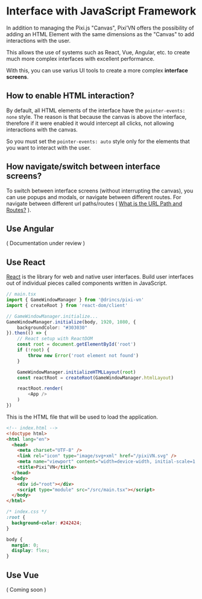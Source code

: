 # Interface with JavaScript Framework

In addition to managing the Pixi.js "Canvas", Pixi’VN offers the possibility of adding an HTML Element with the same dimensions as the "Canvas" to add interactions with the user.

This allows the use of systems such as React, Vue, Angular, etc. to create much more complex interfaces with excellent performance.

With this, you can use varius UI tools to create a more complex **interface screens**.

## How to enable HTML interaction?

By default, all HTML elements of the interface have the `pointer-events: none` style.
The reason is that because the canvas is above the interface, therefore if it were enabled it would intercept all clicks, not allowing interactions with the canvas.

So you must set the `pointer-events: auto` style only for the elements that you want to interact with the user.

## How navigate/switch between interface screens?

To switch between interface screens (without interrupting the canvas), you can use popups and modals, or navigate between different routes.
For navigate between different url paths/routes ( [What is the URL Path and Routes?](/other/various-answers#what-is-the-url-path-and-routes) ).

## Use Angular

( Documentation under review )

## Use React

[React](https://react.dev/) is the library for web and native user interfaces. Build user interfaces out of individual pieces called components written in JavaScript.

```typescript
// main.tsx
import { GameWindowManager } from '@drincs/pixi-vn'
import { createRoot } from 'react-dom/client'

// GameWindowManager.initialize...
GameWindowManager.initialize(body, 1920, 1080, {
    backgroundColor: "#303030"
}).then(() => {
    // React setup with ReactDOM
    const root = document.getElementById('root')
    if (!root) {
        throw new Error('root element not found')
    }

    GameWindowManager.initializeHTMLLayout(root)
    const reactRoot = createRoot(GameWindowManager.htmlLayout)

    reactRoot.render(
        <App />
    )
})
```

This is the HTML file that will be used to load the application.

```html
<!-- index.html -->
<!doctype html>
<html lang="en">
  <head>
    <meta charset="UTF-8" />
    <link rel="icon" type="image/svg+xml" href="/pixiVN.svg" />
    <meta name="viewport" content="width=device-width, initial-scale=1.0" />
    <title>Pixi’VN</title>
  </head>
  <body>
    <div id="root"></div>
    <script type="module" src="/src/main.tsx"></script>
  </body>
</html>
```

```css
/* index.css */
:root {
  background-color: #242424;
}

body {
  margin: 0;
  display: flex;
}
```

## Use Vue

( Coming soon )
